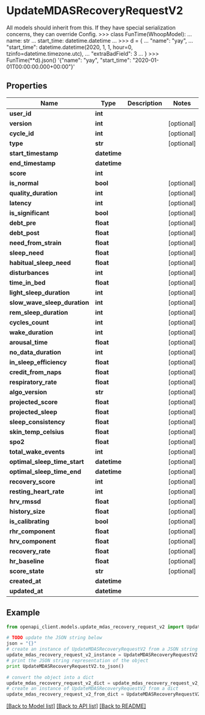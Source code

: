 # UpdateMDASRecoveryRequestV2

All models should inherit from this. If they have special serialization concerns, they can override Config.  >>> class FunTime(WhoopModel): ...     name: str ...     start_time: datetime.datetime ... >>> d = { ... \"name\": \"yay\", ... \"start_time\": datetime.datetime(2020, 1, 1, hour=0, tzinfo=datetime.timezone.utc), ... \"extraBadField\": 3 ... } >>> FunTime(**d).json() '{\"name\": \"yay\", \"start_time\": \"2020-01-01T00:00:00.000+00:00\"}'

## Properties
Name | Type | Description | Notes
------------ | ------------- | ------------- | -------------
**user_id** | **int** |  | 
**version** | **int** |  | [optional] 
**cycle_id** | **int** |  | [optional] 
**type** | **str** |  | [optional] 
**start_timestamp** | **datetime** |  | 
**end_timestamp** | **datetime** |  | 
**score** | **int** |  | 
**is_normal** | **bool** |  | [optional] 
**quality_duration** | **int** |  | [optional] 
**latency** | **int** |  | [optional] 
**is_significant** | **bool** |  | [optional] 
**debt_pre** | **float** |  | [optional] 
**debt_post** | **float** |  | [optional] 
**need_from_strain** | **float** |  | [optional] 
**sleep_need** | **float** |  | [optional] 
**habitual_sleep_need** | **float** |  | [optional] 
**disturbances** | **int** |  | [optional] 
**time_in_bed** | **float** |  | [optional] 
**light_sleep_duration** | **int** |  | [optional] 
**slow_wave_sleep_duration** | **int** |  | [optional] 
**rem_sleep_duration** | **int** |  | [optional] 
**cycles_count** | **int** |  | [optional] 
**wake_duration** | **int** |  | [optional] 
**arousal_time** | **float** |  | [optional] 
**no_data_duration** | **int** |  | [optional] 
**in_sleep_efficiency** | **float** |  | [optional] 
**credit_from_naps** | **float** |  | [optional] 
**respiratory_rate** | **float** |  | [optional] 
**algo_version** | **str** |  | [optional] 
**projected_score** | **float** |  | [optional] 
**projected_sleep** | **float** |  | [optional] 
**sleep_consistency** | **float** |  | [optional] 
**skin_temp_celsius** | **float** |  | [optional] 
**spo2** | **float** |  | [optional] 
**total_wake_events** | **int** |  | [optional] 
**optimal_sleep_time_start** | **datetime** |  | [optional] 
**optimal_sleep_time_end** | **datetime** |  | [optional] 
**recovery_score** | **int** |  | [optional] 
**resting_heart_rate** | **int** |  | [optional] 
**hrv_rmssd** | **float** |  | [optional] 
**history_size** | **float** |  | [optional] 
**is_calibrating** | **bool** |  | [optional] 
**rhr_component** | **float** |  | [optional] 
**hrv_component** | **float** |  | [optional] 
**recovery_rate** | **float** |  | [optional] 
**hr_baseline** | **float** |  | [optional] 
**score_state** | **str** |  | [optional] 
**created_at** | **datetime** |  | 
**updated_at** | **datetime** |  | 

## Example

```python
from openapi_client.models.update_mdas_recovery_request_v2 import UpdateMDASRecoveryRequestV2

# TODO update the JSON string below
json = "{}"
# create an instance of UpdateMDASRecoveryRequestV2 from a JSON string
update_mdas_recovery_request_v2_instance = UpdateMDASRecoveryRequestV2.from_json(json)
# print the JSON string representation of the object
print UpdateMDASRecoveryRequestV2.to_json()

# convert the object into a dict
update_mdas_recovery_request_v2_dict = update_mdas_recovery_request_v2_instance.to_dict()
# create an instance of UpdateMDASRecoveryRequestV2 from a dict
update_mdas_recovery_request_v2_from_dict = UpdateMDASRecoveryRequestV2.from_dict(update_mdas_recovery_request_v2_dict)
```
[[Back to Model list]](../README.md#documentation-for-models) [[Back to API list]](../README.md#documentation-for-api-endpoints) [[Back to README]](../README.md)


